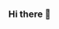 ### Hi there 👋

<!--
**jhouse111/jhouse111** is a ✨ _special_ ✨ repository because its `README.md` (this file) appears on your GitHub profile.

Here are some ideas to get you started:

- 🔭 I’m currently working on a game on roblox!
- 🌱 I’m currently learning a bit more about java script!
- 👯 I’m looking to collaborate on coding!
- 🤔 I’m looking for help with a good coder!
- 💬 Ask me about how I got to code and to make games!

